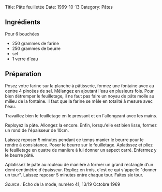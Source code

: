 Title: Pâte feuilletée
Date: 1969-10-13
Category: Pâtes

## Ingrédients

Pour 6 bouchées

* 250 grammes de farine
* 250 grammes de beurre
* sel
* 1 verre d'eau

## Préparation

Posez votre farine sur la planche à pâtisserie, formez une fontaine avec au
centre 4 pincées de sel. Mélangez en ajoutant l'eau en plusieurs fois.
Pour bien détremper le feuilletage, il ne faut pas faire un noyau de pâte molle
au milieu de la fontaine. Il faut que la farine se mêle en totalité à mesure
avec l'eau.

Travaillez bien le feuilletage en le pressant et en l'allongeant avec les mains.

Reployez la pâte. Allongez la encore. Enfin, lorsqu'elle est bien lisse, formez
un rond de l'épaisseur de 10cm.

Laissez reposer 5 minutes pendant ce temps manier le beurre pour le rendre à
consistance. Poser le beurre sur le feuilletage. Aplatissez et pliez le
feuilletage en quatre de manière à lui donner un aspect carré. Enfermez y le
beurre pâté.

Aplatissez le pâte au rouleau de manière à former un grand rectangle d'un demi
centimètre d'épaisseur. Repliez en trois, c'est ce qui s'appelle "donner un
tour".
Laissez reposer 5 minutes entre chaque tour.
Faites six tour.

*Source :* Echo de la mode, numéro 41, 13/19 Octobre 1969
